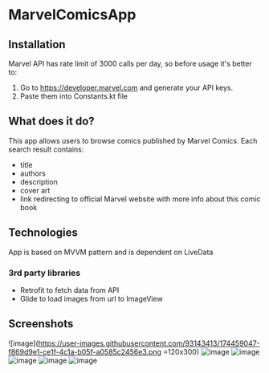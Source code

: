 # MarvelComicsApp

## Installation
Marvel API has rate limit of 3000 calls per day, so before usage it's better to:
1. Go to https://developer.marvel.com and generate your API keys.
2. Paste them into Constants.kt file

## What does it do?
This app allows users to browse comics published by Marvel Comics.
Each search result contains:
- title
- authors
- description
- cover art
- link redirecting to official Marvel website with more info about this comic book

## Technologies
App is based on MVVM pattern and is dependent on LiveData

### 3rd party libraries
- Retrofit to fetch data from API
- Glide to load images from url to ImageView

## Screenshots
![image](https://user-images.githubusercontent.com/93143413/174459047-f869d9e1-ce1f-4c1a-b05f-a0585c2456e3.png =120x300)
![image](https://user-images.githubusercontent.com/93143413/174459059-bb485f3f-3204-402e-a00b-a7f8e1b3a69d.png)
![image](https://user-images.githubusercontent.com/93143413/174459090-52b6e71d-09ae-45b8-961c-fb144ac5225e.png)
![image](https://user-images.githubusercontent.com/93143413/174459101-90e961b2-9958-401e-a044-5003f53bf4a7.png)
![image](https://user-images.githubusercontent.com/93143413/174459108-08e9313d-f788-4c47-a5c7-6729f47c9936.png)
![image](https://user-images.githubusercontent.com/93143413/174459115-407d4a29-be38-4daa-8a34-b14f85c16227.png)




